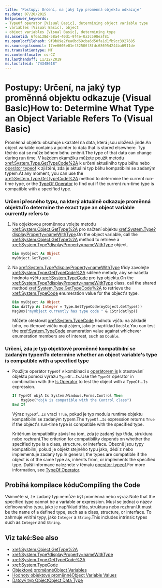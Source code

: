 ```yaml
---
title: 'Postupy: Určení, na jaký typ proměnná objektu odkazuje'
ms.date: 07/20/2015
helpviewer_keywords:
- TypeOf operator [Visual Basic], determining object variable type
- variables [Visual Basic], object
- object variables [Visual Basic], determining type
ms.assetid: 6f6a138d-58a4-40d1-9f4e-0a3c598eaf81
ms.openlocfilehash: 9f9b89e2fea0bd69cba6d50fa1d1fb9cc3927685
ms.sourcegitcommit: 17ee6605e01ef32506f8fdc686954244ba6911de
ms.translationtype: MT
ms.contentlocale: cs-CZ
ms.lasthandoff: 11/22/2019
ms.locfileid: "74348618"
---
```

# <a name="how-to-determine-what-type-an-object-variable-refers-to-visual-basic"></a><span data-ttu-id="00fe4-102">Postupy: Určení, na jaký typ proměnná objektu odkazuje (Visual Basic)</span><span class="sxs-lookup"><span data-stu-id="00fe4-102">How to: Determine What Type an Object Variable Refers To (Visual Basic)</span></span>

<span data-ttu-id="00fe4-103">Proměnná objektu obsahuje ukazatel na data, která jsou uložená jinde.</span><span class="sxs-lookup"><span data-stu-id="00fe4-103">An object variable contains a pointer to data that is stored elsewhere.</span></span> <span data-ttu-id="00fe4-104">Typ těchto dat se může během běhu změnit.</span><span class="sxs-lookup"><span data-stu-id="00fe4-104">The type of that data can change during run time.</span></span> <span data-ttu-id="00fe4-105">V každém okamžiku můžete použít metodu <xref:System.Type.GetTypeCode%2A> k určení aktuálního typu běhu nebo [operátor typeof](../../../../visual-basic/language-reference/operators/typeof-operator.md) k zjištění, zda je aktuální typ běhu kompatibilní se zadaným typem.</span><span class="sxs-lookup"><span data-stu-id="00fe4-105">At any moment, you can use the <xref:System.Type.GetTypeCode%2A> method to determine the current run-time type, or the [TypeOf Operator](../../../../visual-basic/language-reference/operators/typeof-operator.md) to find out if the current run-time type is compatible with a specified type.</span></span>

### <a name="to-determine-the-exact-type-an-object-variable-currently-refers-to"></a><span data-ttu-id="00fe4-106">Určení přesného typu, na který aktuálně odkazuje proměnná objektu</span><span class="sxs-lookup"><span data-stu-id="00fe4-106">To determine the exact type an object variable currently refers to</span></span>

1. <span data-ttu-id="00fe4-107">Na objektovou proměnnou volejte metodu <xref:System.Object.GetType%2A> pro načtení objektu <xref:System.Type?displayProperty=nameWithType>.</span><span class="sxs-lookup"><span data-stu-id="00fe4-107">On the object variable, call the <xref:System.Object.GetType%2A> method to retrieve a <xref:System.Type?displayProperty=nameWithType> object.</span></span>

    ```vb
    Dim myObject As Object
    myObject.GetType()
    ```

2. <span data-ttu-id="00fe4-108">Na <xref:System.Type?displayProperty=nameWithType> třídy zavolejte <xref:System.Type.GetTypeCode%2A> sdílené metody, aby se načetla hodnota výčtu <xref:System.TypeCode> pro typ objektu.</span><span class="sxs-lookup"><span data-stu-id="00fe4-108">On the <xref:System.Type?displayProperty=nameWithType> class, call the shared method <xref:System.Type.GetTypeCode%2A> to retrieve the <xref:System.TypeCode> enumeration value for the object's type.</span></span>

    ```vb
    Dim myObject As Object
    Dim datTyp As Integer = Type.GetTypeCode(myObject.GetType())
    MsgBox("myObject currently has type code " & CStr(datTyp))
    ```

    <span data-ttu-id="00fe4-109">Můžete otestovat <xref:System.TypeCode> hodnotu výčtu na základě toho, co členové výčtu mají zájem, jako je například `Double`.</span><span class="sxs-lookup"><span data-stu-id="00fe4-109">You can test the <xref:System.TypeCode> enumeration value against whichever enumeration members are of interest, such as `Double`.</span></span>

### <a name="to-determine-whether-an-object-variables-type-is-compatible-with-a-specified-type"></a><span data-ttu-id="00fe4-110">Určení, zda je typ objektové proměnné kompatibilní se zadaným typem</span><span class="sxs-lookup"><span data-stu-id="00fe4-110">To determine whether an object variable's type is compatible with a specified type</span></span>

- <span data-ttu-id="00fe4-111">Použijte operátor `TypeOf` v kombinaci s [operátorem is](../../../../visual-basic/language-reference/operators/is-operator.md) k otestování objektu pomocí výrazu `TypeOf`...`Is`.</span><span class="sxs-lookup"><span data-stu-id="00fe4-111">Use the `TypeOf` operator in combination with the [Is Operator](../../../../visual-basic/language-reference/operators/is-operator.md) to test the object with a `TypeOf`...`Is` expression.</span></span>

    ```vb
    If TypeOf objA Is System.Windows.Forms.Control Then
        MsgBox("objA is compatible with the Control class")
    End If
    ```

    <span data-ttu-id="00fe4-112">Výraz `TypeOf`...`Is` vrací `True`, pokud je typ modulu runtime objektu kompatibilní se zadaným typem.</span><span class="sxs-lookup"><span data-stu-id="00fe4-112">The `TypeOf`...`Is` expression returns `True` if the object's run-time type is compatible with the specified type.</span></span>

    <span data-ttu-id="00fe4-113">Kritérium kompatibility závisí na tom, zda je zadaný typ třída, struktura nebo rozhraní.</span><span class="sxs-lookup"><span data-stu-id="00fe4-113">The criterion for compatibility depends on whether the specified type is a class, structure, or interface.</span></span> <span data-ttu-id="00fe4-114">Obecně jsou typy kompatibilní, pokud je objekt stejného typu jako, dědí z nebo implementuje zadaný typ.</span><span class="sxs-lookup"><span data-stu-id="00fe4-114">In general, the types are compatible if the object is of the same type as, inherits from, or implements the specified type.</span></span> <span data-ttu-id="00fe4-115">Další informace naleznete v tématu [operátor typeof](../../../../visual-basic/language-reference/operators/typeof-operator.md).</span><span class="sxs-lookup"><span data-stu-id="00fe4-115">For more information, see [TypeOf Operator](../../../../visual-basic/language-reference/operators/typeof-operator.md).</span></span>

## <a name="compiling-the-code"></a><span data-ttu-id="00fe4-116">Probíhá kompilace kódu</span><span class="sxs-lookup"><span data-stu-id="00fe4-116">Compiling the Code</span></span>

<span data-ttu-id="00fe4-117">Všimněte si, že zadaný typ nemůže být proměnná nebo výraz.</span><span class="sxs-lookup"><span data-stu-id="00fe4-117">Note that the specified type cannot be a variable or expression.</span></span> <span data-ttu-id="00fe4-118">Musí se jednat o název definovaného typu, jako je například třída, struktura nebo rozhraní.</span><span class="sxs-lookup"><span data-stu-id="00fe4-118">It must be the name of a defined type, such as a class, structure, or interface.</span></span> <span data-ttu-id="00fe4-119">To zahrnuje vnitřní typy, jako `Integer` a `String`.</span><span class="sxs-lookup"><span data-stu-id="00fe4-119">This includes intrinsic types such as `Integer` and `String`.</span></span>

## <a name="see-also"></a><span data-ttu-id="00fe4-120">Viz také:</span><span class="sxs-lookup"><span data-stu-id="00fe4-120">See also</span></span>

- <xref:System.Object.GetType%2A>
- <xref:System.Type?displayProperty=nameWithType>
- <xref:System.Type.GetTypeCode%2A>
- <xref:System.TypeCode>
- [<span data-ttu-id="00fe4-121">Objektové proměnné</span><span class="sxs-lookup"><span data-stu-id="00fe4-121">Object Variables</span></span>](../../../../visual-basic/programming-guide/language-features/variables/object-variables.md)
- [<span data-ttu-id="00fe4-122">Hodnoty objektové proměnné</span><span class="sxs-lookup"><span data-stu-id="00fe4-122">Object Variable Values</span></span>](../../../../visual-basic/programming-guide/language-features/variables/object-variable-values.md)
- [<span data-ttu-id="00fe4-123">Datový typ Object</span><span class="sxs-lookup"><span data-stu-id="00fe4-123">Object Data Type</span></span>](../../../../visual-basic/language-reference/data-types/object-data-type.md)
